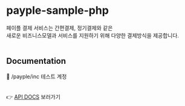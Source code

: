 # payple-sample-php

페이플 결제 서비스는 간편결제, 정기결제와 같은 <br>
새로운 비즈니스모델과 서비스를 지원하기 위해 다양한 결제방식을 제공합니다.
<br><br>
## Documentation

📂 /payple/inc 테스트 계정<br> 
<br><br>
👉 [API DOCS](https://docs.payple.kr/) 보러가기
